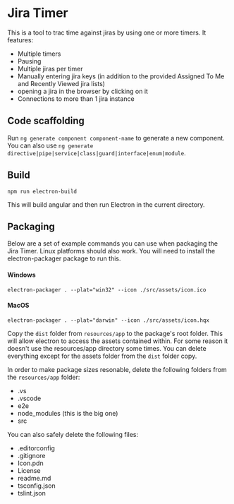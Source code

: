 # Jira Timer

This is a tool to trac time against jiras by using one or more timers. It features:

- Multiple timers
- Pausing
- Multiple jiras per timer
- Manually entering jira keys (in addition to the provided Assigned To Me and Recently Viewed jira lists)
- opening a jira in the browser by clicking on it
- Connections to more than 1 jira instance

## Code scaffolding

Run `ng generate component component-name` to generate a new component. You can also use `ng generate directive|pipe|service|class|guard|interface|enum|module`.

## Build

`npm run electron-build`

This will build angular and then run Electron in the current directory.

## Packaging

Below are a set of example commands you can use when packaging the Jira Timer. Linux platforms should also work. You will need to install the electron-packager package to run this.

#### Windows

`electron-packager . --plat="win32" --icon ./src/assets/icon.ico`

#### MacOS

`electron-packager . --plat="darwin" --icon ./src/assets/icon.hqx`

Copy the `dist` folder from `resources/app` to the package's root folder. This will allow electron to access the assets contained within. For some reason it doesn't use the
resources/app directory some times. You can delete everything except for the assets folder from the `dist` folder copy.

In order to make package sizes resonable, delete the following folders from the `resources/app` folder:

- .vs
- .vscode
- e2e
- node_modules (this is the big one)
- src

You can also safely delete the following files:

- .editorconfig
- .gitignore
- Icon.pdn
- License
- readme.md
- tsconfig.json
- tslint.json